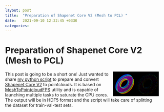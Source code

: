 ```yaml
---
layout: post
title:  "Preparation of Shapenet Core V2 (Mesh to PCL) "
date:   2021-09-10 12:32:45 +0330
categories:
---
```

# Preparation of Shapenet Core V2 (Mesh to PCL)
<img align="right" width="150" src="https://raw.githubusercontent.com/salehjg/MeshToPointcloudFPS/master/data/image.png">

This post is going to be a short one! Just wanted to share [my python script](https://github.com/salehjg/Shapenet2_Preparation) to prepare and convert [Shapenet Core V2](https://shapenet.org/) to pointclouds. 
It is based on [MeshToPointcloudFPS](https://github.com/salehjg/MeshToPointcloudFPS) utility and is capable of launching multiple tasks to saturate the CPU cores.
The output will be in HDF5 format and the script will take care of splitting the dataset for train-val-test sets.
